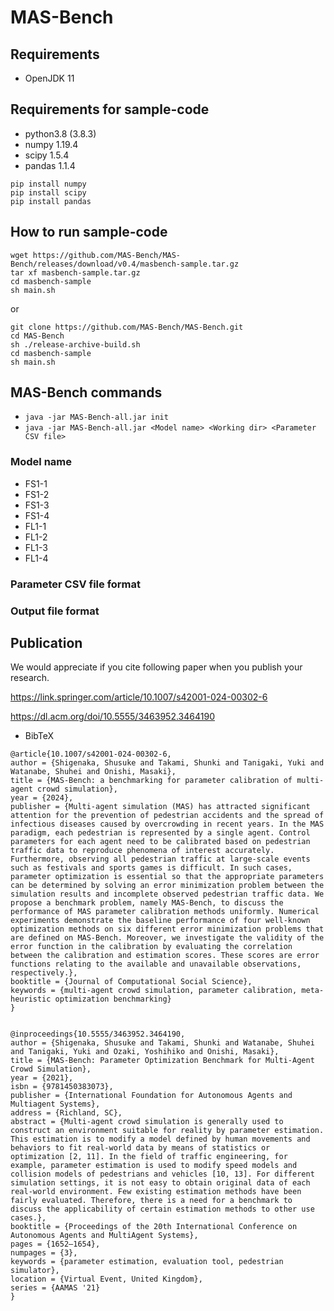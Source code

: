 # MAS-Bench

## Requirements
- OpenJDK 11

## Requirements for sample-code
- python3.8 (3.8.3)
- numpy 1.19.4
- scipy 1.5.4
- pandas 1.1.4

```
pip install numpy
pip install scipy
pip install pandas
```

## How to run sample-code
```
wget https://github.com/MAS-Bench/MAS-Bench/releases/download/v0.4/masbench-sample.tar.gz
tar xf masbench-sample.tar.gz
cd masbench-sample
sh main.sh
```
or
```
git clone https://github.com/MAS-Bench/MAS-Bench.git
cd MAS-Bench
sh ./release-archive-build.sh
cd masbench-sample
sh main.sh
```

## MAS-Bench commands
- `java -jar MAS-Bench-all.jar init`
- `java -jar MAS-Bench-all.jar <Model name> <Working dir> <Parameter CSV file>`

### Model name
- FS1-1
- FS1-2
- FS1-3
- FS1-4
- FL1-1
- FL1-2
- FL1-3
- FL1-4

### Parameter CSV file format

### Output file format

## Publication
We would appreciate if you cite following paper when you publish your research.

https://link.springer.com/article/10.1007/s42001-024-00302-6

https://dl.acm.org/doi/10.5555/3463952.3464190

- BibTeX
```
@article{10.1007/s42001-024-00302-6,
author = {Shigenaka, Shusuke and Takami, Shunki and Tanigaki, Yuki and Watanabe, Shuhei and Onishi, Masaki},
title = {MAS-Bench: a benchmarking for parameter calibration of multi-agent crowd simulation},
year = {2024},
publisher = {Multi-agent simulation (MAS) has attracted significant attention for the prevention of pedestrian accidents and the spread of infectious diseases caused by overcrowding in recent years. In the MAS paradigm, each pedestrian is represented by a single agent. Control parameters for each agent need to be calibrated based on pedestrian traffic data to reproduce phenomena of interest accurately. Furthermore, observing all pedestrian traffic at large-scale events such as festivals and sports games is difficult. In such cases, parameter optimization is essential so that the appropriate parameters can be determined by solving an error minimization problem between the simulation results and incomplete observed pedestrian traffic data. We propose a benchmark problem, namely MAS-Bench, to discuss the performance of MAS parameter calibration methods uniformly. Numerical experiments demonstrate the baseline performance of four well-known optimization methods on six different error minimization problems that are defined on MAS-Bench. Moreover, we investigate the validity of the error function in the calibration by evaluating the correlation between the calibration and estimation scores. These scores are error functions relating to the available and unavailable observations, respectively.},
booktitle = {Journal of Computational Social Science},
keywords = {multi-agent crowd simulation, parameter calibration, meta-heuristic optimization benchmarking}
}


@inproceedings{10.5555/3463952.3464190,
author = {Shigenaka, Shusuke and Takami, Shunki and Watanabe, Shuhei and Tanigaki, Yuki and Ozaki, Yoshihiko and Onishi, Masaki},
title = {MAS-Bench: Parameter Optimization Benchmark for Multi-Agent Crowd Simulation},
year = {2021},
isbn = {9781450383073},
publisher = {International Foundation for Autonomous Agents and Multiagent Systems},
address = {Richland, SC},
abstract = {Multi-agent crowd simulation is generally used to construct an environment suitable for reality by parameter estimation. This estimation is to modify a model defined by human movements and behaviors to fit real-world data by means of statistics or optimization [2, 11]. In the field of traffic engineering, for example, parameter estimation is used to modify speed models and collision models of pedestrians and vehicles [10, 13]. For different simulation settings, it is not easy to obtain original data of each real-world environment. Few existing estimation methods have been fairly evaluated. Therefore, there is a need for a benchmark to discuss the applicability of certain estimation methods to other use cases.},
booktitle = {Proceedings of the 20th International Conference on Autonomous Agents and MultiAgent Systems},
pages = {1652–1654},
numpages = {3},
keywords = {parameter estimation, evaluation tool, pedestrian simulator},
location = {Virtual Event, United Kingdom},
series = {AAMAS '21}
}
```

